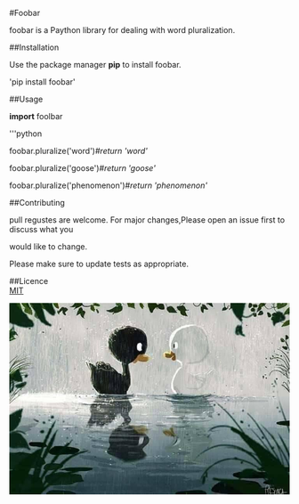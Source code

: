#Foobar

foobar is a Paython library for dealing with word pluralization.

##Installation

Use the package manager **pip** to install foobar.

'pip install foobar'

##Usage

**import** foolbar

'''python

foobar.pluralize('word')*#return 'word'*

foobar.pluralize('goose')*#return 'goose'*

foobar.pluralize('phenomenon')*#return 'phenomenon'*

##Contributing

pull regustes are welcome. For major changes,Please open an issue first to discuss what you

would like to change.




Please make sure to update tests as appropriate.

##Licence\
[MIT](https://search.yahoo.com/search?fr=mcafee&type=E210US91105G0&p=google)

![img](https://github.com/amiraatalla/todytask/blob/main/imgs/123103979_210317373783232_875665760551935104_n.jpg)